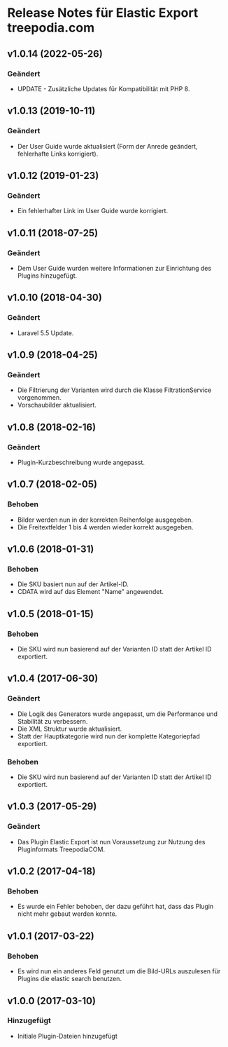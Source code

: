 # Release Notes für Elastic Export treepodia.com

## v1.0.14 (2022-05-26)

### Geändert
- UPDATE - Zusätzliche Updates für Kompatibilität mit PHP 8.

## v1.0.13 (2019-10-11)

### Geändert
- Der User Guide wurde aktualisiert (Form der Anrede geändert, fehlerhafte Links korrigiert).

## v1.0.12 (2019-01-23)

### Geändert
- Ein fehlerhafter Link im User Guide wurde korrigiert.

## v1.0.11 (2018-07-25)

### Geändert
- Dem User Guide wurden weitere Informationen zur Einrichtung des Plugins hinzugefügt.

## v1.0.10 (2018-04-30)

### Geändert
- Laravel 5.5 Update.

## v1.0.9 (2018-04-25)

### Geändert
- Die Filtrierung der Varianten wird durch die Klasse FiltrationService vorgenommen.
- Vorschaubilder aktualisiert.

## v1.0.8 (2018-02-16)

### Geändert
- Plugin-Kurzbeschreibung wurde angepasst.

## v1.0.7 (2018-02-05)

### Behoben
- Bilder werden nun in der korrekten Reihenfolge ausgegeben.
- Die Freitextfelder 1 bis 4 werden wieder korrekt ausgegeben.

## v1.0.6 (2018-01-31)

### Behoben
- Die SKU basiert nun auf der Artikel-ID.
- CDATA wird auf das Element "Name" angewendet.

## v1.0.5 (2018-01-15)

### Behoben
- Die SKU wird nun basierend auf der Varianten ID statt der Artikel ID exportiert.

## v1.0.4 (2017-06-30)

### Geändert
- Die Logik des Generators wurde angepasst, um die Performance und Stabilität zu verbessern.
- Die XML Struktur wurde aktualisiert.
- Statt der Hauptkategorie wird nun der komplette Kategoriepfad exportiert.

### Behoben
- Die SKU wird nun basierend auf der Varianten ID statt der Artikel ID exportiert.

## v1.0.3 (2017-05-29)

### Geändert
- Das Plugin Elastic Export ist nun Voraussetzung zur Nutzung des Pluginformats TreepodiaCOM.

## v1.0.2 (2017-04-18)

### Behoben
- Es wurde ein Fehler behoben, der dazu geführt hat, dass das Plugin nicht mehr gebaut werden konnte.

## v1.0.1 (2017-03-22)

### Behoben
- Es wird nun ein anderes Feld genutzt um die Bild-URLs auszulesen für Plugins die elastic search benutzen.

## v1.0.0 (2017-03-10)

### Hinzugefügt
- Initiale Plugin-Dateien hinzugefügt
